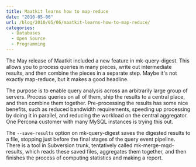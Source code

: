 ```yaml
---
title: Maatkit learns how to map-reduce
date: "2010-05-06"
url: /blog/2010/05/06/maatkit-learns-how-to-map-reduce/
categories:
  - Databases
  - Open Source
  - Programming
---
```

The May release of Maatkit included a new feature in mk-query-digest. This allows you to process queries in many pieces, write out intermediate results, and then combine the pieces in a separate step. Maybe it's not exactly map-reduce, but it makes a good headline.

The purpose is to enable query analysis across an arbitrarily large group of servers. Process queries on all of them, ship the results to a central place, and then combine them together. Pre-processing the results has some nice benefits, such as reduced bandwidth requirements, speeding up processing by doing it in parallel, and reducing the workload on the central aggregator. One Percona customer with many MySQL instances is trying this out.

The `--save-results` option on mk-query-digest saves the digested results to a file, stopping just before the final stages of the query event pipeline. There is a tool in Subversion trunk, tentatively called mk-merge-mqd-results, which reads these saved files, aggregates them together, and then finishes the process of computing statistics and making a report.


